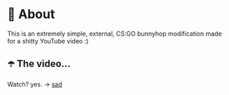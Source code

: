 ﻿# 👾 About
This is an extremely simple, external, CS:GO bunnyhop modification made for a shitty YouTube video :)

## ☂️ The video...
Watch? yes. -> [sad](https://youtu.be/sboI-i_qJuU)